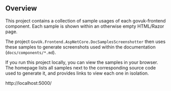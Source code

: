 ﻿## Overview

This project contains a collection of sample usages of each govuk-frontend component.
Each sample is shown within an otherwise empty HTML/Razor page.

The project `GovUk.Frontend.AspNetCore.DocSamplesScreenshotter` then uses these samples to generate screenshots used within the documentation (`docs/components/*.md`).

If you run this project locally, you can view the samples in your browser.
The homepage lists all samples next to the corresponding source code used to generate it, and provides links to view each one in isolation.

http://localhost:5000/
